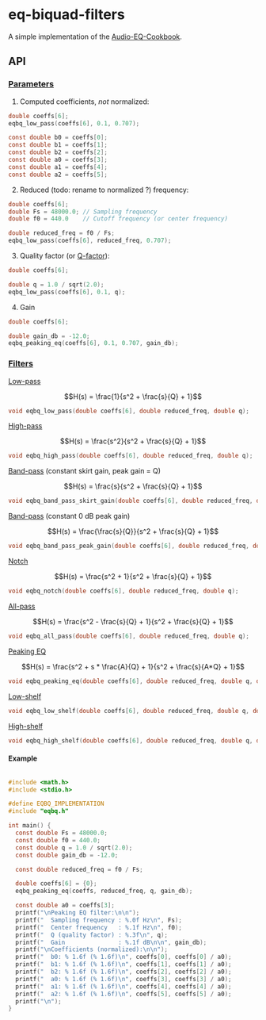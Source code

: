# eq-biquad-filters

A simple implementation of the [Audio-EQ-Cookbook](https://webaudio.github.io/Audio-EQ-Cookbook/Audio-EQ-Cookbook.txt).

## API

### [Parameters](./Audio-EQ-Cookbook.txt#L48)

1. Computed coefficients, _not_ normalized:

```c
double coeffs[6];
eqbq_low_pass(coeffs[6], 0.1, 0.707);

const double b0 = coeffs[0];
const double b1 = coeffs[1];
const double b2 = coeffs[2];
const double a0 = coeffs[3];
const double a1 = coeffs[4];
const double a2 = coeffs[5];
```

2. Reduced (todo: rename to normalized ?) frequency:

```c
double coeffs[6];
double Fs = 48000.0; // Sampling frequency
double f0 = 440.0    // Cutoff frequency (or center frequency)

double reduced_freq = f0 / Fs;
eqbq_low_pass(coeffs[6], reduced_freq, 0.707);
```

3. Quality factor (or [Q-factor](https://en.wikipedia.org/wiki/Q_factor)):

```c
double coeffs[6];

double q = 1.0 / sqrt(2.0);
eqbq_low_pass(coeffs[6], 0.1, q);
```

4. Gain

```c
double coeffs[6];

double gain_db = -12.0;
eqbq_peaking_eq(coeffs[6], 0.1, 0.707, gain_db);
```

### [Filters](./Audio-EQ-Cookbook.txt#L100)

[Low-pass](./Audio-EQ-Cookbook.txt#L105)

```math
H(s) = \frac{1}{s^2 + \frac{s}{Q} + 1}
```

```c
void eqbq_low_pass(double coeffs[6], double reduced_freq, double q);
```

[High-pass](./Audio-EQ-Cookbook.txt#L116)

```math
H(s) = \frac{s^2}{s^2 + \frac{s}{Q} + 1}
```

```c
void eqbq_high_pass(double coeffs[6], double reduced_freq, double q);
```

[Band-pass](./Audio-EQ-Cookbook.txt#L127) (constant skirt gain, peak gain = Q)

```math
H(s) = \frac{s}{s^2 + \frac{s}{Q} + 1}
```

```c
void eqbq_band_pass_skirt_gain(double coeffs[6], double reduced_freq, double q);
```

[Band-pass](./Audio-EQ-Cookbook.txt#L137) (constant 0 dB peak gain)

```math
H(s) = \frac{\frac{s}{Q}}{s^2 + \frac{s}{Q} + 1}
```

```c
void eqbq_band_pass_peak_gain(double coeffs[6], double reduced_freq, double q);
```

[Notch](./Audio-EQ-Cookbook.txt#L148)

```math
H(s) = \frac{s^2 + 1}{s^2 + \frac{s}{Q} + 1}
```

```c
void eqbq_notch(double coeffs[6], double reduced_freq, double q);
```

[All-pass](./Audio-EQ-Cookbook.txt#L159)

```math
H(s) = \frac{s^2 - \frac{s}{Q} + 1}{s^2 + \frac{s}{Q} + 1}
```

```c
void eqbq_all_pass(double coeffs[6], double reduced_freq, double q);
```

[Peaking EQ](./Audio-EQ-Cookbook.txt#L170)

```math
H(s) = \frac{s^2 + s * \frac{A}{Q} + 1}{s^2 + \frac{s}{A*Q} + 1}
```

```c
void eqbq_peaking_eq(double coeffs[6], double reduced_freq, double q, double gain_db);
```

[Low-shelf](./Audio-EQ-Cookbook.txt#L181)

```c
void eqbq_low_shelf(double coeffs[6], double reduced_freq, double q, double gain_db);
```

[High-shelf](./Audio-EQ-Cookbook.txt#L192)

```c
void eqbq_high_shelf(double coeffs[6], double reduced_freq, double q, double gain_db);
```

#### Example

```c

#include <math.h>
#include <stdio.h>

#define EQBQ_IMPLEMENTATION
#include "eqbq.h"

int main() {
  const double Fs = 48000.0;
  const double f0 = 440.0;
  const double q = 1.0 / sqrt(2.0);
  const double gain_db = -12.0;

  const double reduced_freq = f0 / Fs;

  double coeffs[6] = {0};
  eqbq_peaking_eq(coeffs, reduced_freq, q, gain_db);

  const double a0 = coeffs[3];
  printf("\nPeaking EQ filter:\n\n");
  printf("  Sampling frequency : %.0f Hz\n", Fs);
  printf("  Center frequency   : %.1f Hz\n", f0);
  printf("  Q (quality factor) : %.3f\n", q);
  printf("  Gain               : %.1f dB\n\n", gain_db);
  printf("\nCoefficients (normalized):\n\n");
  printf("  b0: % 1.6f (% 1.6f)\n", coeffs[0], coeffs[0] / a0);
  printf("  b1: % 1.6f (% 1.6f)\n", coeffs[1], coeffs[1] / a0);
  printf("  b2: % 1.6f (% 1.6f)\n", coeffs[2], coeffs[2] / a0);
  printf("  a0: % 1.6f (% 1.6f)\n", coeffs[3], coeffs[3] / a0);
  printf("  a1: % 1.6f (% 1.6f)\n", coeffs[4], coeffs[4] / a0);
  printf("  a2: % 1.6f (% 1.6f)\n", coeffs[5], coeffs[5] / a0);
  printf("\n");
}

```
